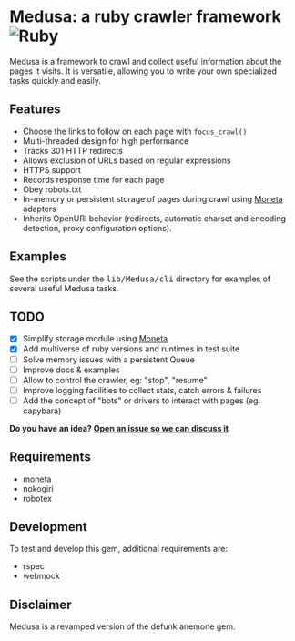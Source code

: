 # Medusa: a ruby crawler framework ![Ruby](https://github.com/brutuscat/medusa-crawler/workflows/Ruby/badge.svg?event=push)

Medusa is a framework to crawl and collect useful information about the pages it visits. It is versatile, allowing you to write your own specialized tasks quickly and easily.


## Features

- Choose the links to follow on each page with `focus_crawl()`
- Multi-threaded design for high performance
- Tracks 301 HTTP redirects
- Allows exclusion of URLs based on regular expressions
- HTTPS support
- Records response time for each page
- Obey robots.txt
- In-memory or persistent storage of pages during crawl using [Moneta](https://github.com/moneta-rb/moneta) adapters
- Inherits OpenURI behavior (redirects, automatic charset and encoding detection, proxy configuration options).

## Examples

See the scripts under the <tt>lib/Medusa/cli</tt> directory for examples of several useful Medusa tasks.

## TODO

- [x] Simplify storage module using [Moneta](https://github.com/minad/moneta)
- [x] Add multiverse of ruby versions and runtimes in test suite
- [ ] Solve memory issues with a persistent Queue
- [ ] Improve docs & examples
- [ ] Allow to control the crawler, eg: "stop", "resume"
- [ ] Improve logging facilities to collect stats, catch errors & failures
- [ ] Add the concept of "bots" or drivers to interact with pages (eg: capybara)

**Do you have an idea? [Open an issue so we can discuss it](https://github.com/brutuscat/medusa-crawler/issues/new)**

## Requirements

 - moneta
 - nokogiri
 - robotex

## Development

To test and develop this gem, additional requirements are:
 - rspec
 - webmock

## Disclaimer

Medusa is a revamped version of the defunk anemone gem.
